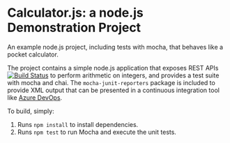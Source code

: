 Calculator.js: a node.js Demonstration Project
==============================================
An example node.js project, including tests with mocha, that behaves like
a pocket calculator.

The project contains a simple node.js application that exposes REST APIs
[![Build Status](https://dev.azure.com/patrykozimek/Integrating%20External%20Source%20Control%20with%20Azure%20Pipelines/_apis/build/status/pozimek1.calculator?branchName=master)](https://dev.azure.com/patrykozimek/Integrating%20External%20Source%20Control%20with%20Azure%20Pipelines/_build/latest?definitionId=5&branchName=master)
to perform arithmetic on integers, and provides a test suite with mocha
and chai.  The `mocha-junit-reporters` package is included to provide XML
output that can be presented in a continuous integration tool like
[Azure DevOps](https://azure.com/devops).

To build, simply:

1. Runs `npm install` to install dependencies.
2. Runs `npm test` to run Mocha and execute the unit tests.

